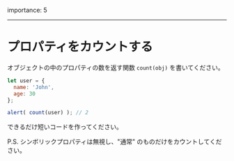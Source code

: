 importance: 5

---

# プロパティをカウントする

オブジェクトの中のプロパティの数を返す関数 `count(obj)` を書いてください。

```js
let user = {
  name: 'John',
  age: 30
};

alert( count(user) ); // 2
```

できるだけ短いコードを作ってください。

P.S. シンボリックプロパティは無視し、"通常" のものだけをカウントしてください。
